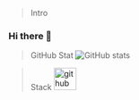 > Intro
### Hi there 👋

> GitHub Stat
![GitHub stats](https://github-readme-stats.vercel.app/api?username=HyeonJuSon&show_icons=true)  




> Stack
[<img src='https://cdn.jsdelivr.net/npm/simple-icons@3.0.1/icons/github.svg' alt='github' height='40'>](https://github.com/jimilee)



<!--
**jimilee/jimilee** is a ✨ _special_ ✨ repository because its `README.md` (this file) appears on your GitHub profile.

Here are some ideas to get you started:

- 🔭 I’m currently working on ... Multiple Object Tracking
- 🌱 I’m currently learning ... Computer Vision && Deep Learning
- 👯 I’m looking to collaborate on ...
- 🤔 I’m looking for help with ...
- 💬 Ask me about ...
- 📫 How to reach me: ...Email me
- 😄 Pronouns: ...
- ⚡ Fun fact: ...
-->
